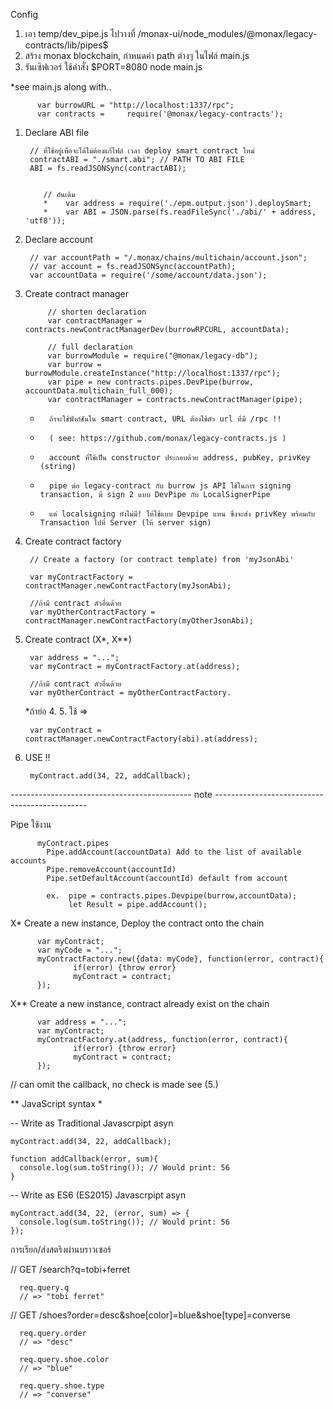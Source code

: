  Config
  1. เอา temp/dev_pipe.js ไปวางที่ /monax-ui/node_modules/@monax/legacy-contracts/lib/pipes$
  2. สร้าง monax blockchain, กำหนดค่า path ต่างๆ ในไฟล์ main.js
  3. รันเซิฟเวอร์ ใช้คำสั่ง $PORT=8080 node main.js

*see main.js along with..

          var burrowURL = "http://localhost:1337/rpc";
          var contracts =     require('@monax/legacy-contracts');

  1. Declare ABI file
    
          // ที่ใช้อยู่เพื่อจะได้ไม่ต้องแก้ไฟล์ เวลา deploy smart contract ใหม่
          contractABI = "./smart.abi"; // PATH TO ABI FILE
          ABI = fs.readJSONSync(contractABI);
          
         
             // อันเดิม
             *    var address = require('./epm.output.json').deploySmart;
             *    var ABI = JSON.parse(fs.readFileSync('./abi/' + address, 'utf8'));


  2. Declare account
  
          // var accountPath = "/.monax/chains/multichain/account.json";
          // var account = fs.readJSONSync(accountPath);
          var accountData = require('/some/account/data.json');


  3. Create contract manager
  
              // shorten declaration
              var contractManager = contracts.newContractManagerDev(burrowRPCURL, accountData);
              
              // full declaration
              var burrowModule = require("@monax/legacy-db");
              var burrow = burrowModule.createInstance("http://localhost:1337/rpc");
              var pipe = new contracts.pipes.DevPipe(burrow, accountData.multichain_full_000);
              var contractManager = contracts.newContractManager(pipe);

      *       ถ้าจะใช้ฟังก์ชันใน smart contract, URL ต้องใช้ตัว url ที่มี /rpc !! 
      *       ( see: https://github.com/monax/legacy-contracts.js )
      *       account ที่ใช้เป็น constructor ประกอบด้วย address, pubKey, privKey (string)
      *       pipe ต่อ legacy-contract กับ burrow js API ใช้ในการ signing transaction, มี sign 2 แบบ DevPipe กับ LocalSignerPipe
      *       แต่ localsigning ยังไม่มี! ให้ใช้แบบ Devpipe แทน ซึ่งจะส่ง privKey พร้อมกับ Transaction ไปที่ Server (ให้ server sign)

  4. Create contract factory 
  
          // Create a factory (or contract template) from 'myJsonAbi'
          
          var myContractFactory = contractManager.newContractFactory(myJsonAbi);
          
          //ถ้ามี contract ตัวอื่นด้วย
          var myOtherContractFactory = contractManager.newContractFactory(myOtherJsonAbi);

  5. Create contract (X*, X**)
  
          var address = "...";
          var myContract = myContractFactory.at(address);
          
          //ถ้ามี contract ตัวอื่นด้วย
          var myOtherContract = myOtherContractFactory.

       *ถ้าย่อ 4. 5. ใช้ => 
       
          var myContract = contractManager.newContractFactory(abi).at(address);

  6. USE !!
  
          myContract.add(34, 22, addCallback);

--------------------------------------------- note ----------------------------------------------

Pipe ใช้งาน

          myContract.pipes
            Pipe.addAccount(accountData) Add to the list of available accounts
            Pipe.removeAccount(accountId)
            Pipe.setDefaultAccount(accountId) default from account
            
            ex.  pipe = contracts.pipes.Devpipe(burrow,accountData);
                 let Result = pipe.addAccount();



X* Create a new instance, Deploy the contract onto the chain

          var myContract;
          var myCode = "...";
          myContractFactory.new({data: myCode}, function(error, contract){
                  if(error) {throw error}
                  myContract = contract;
          });

X** Create a new instance, contract already exist on the chain

          var address = "...";
          var myContract;
          myContractFactory.at(address, function(error, contract){
                  if(error) {throw error}
                  myContract = contract;
          });
  // can omit the callback, no check is made see (5.)

** JavaScript syntax *

-- Write as Traditional Javascrpipt asyn

    myContract.add(34, 22, addCallback);

    function addCallback(error, sum){
      console.log(sum.toString()); // Would print: 56
    }

-- Write as ES6 (ES2015) Javascrpipt asyn

    myContract.add(34, 22, (error, sum) => {
      console.log(sum.toString()); // Would print: 56
    });




การเรียก/ส่งสตริงผ่านบราวเซอร์

// GET /search?q=tobi+ferret

      req.query.q
      // => "tobi ferret"

// GET /shoes?order=desc&shoe[color]=blue&shoe[type]=converse

      req.query.order     
      // => "desc"

      req.query.shoe.color
      // => "blue"

      req.query.shoe.type
      // => "converse"


